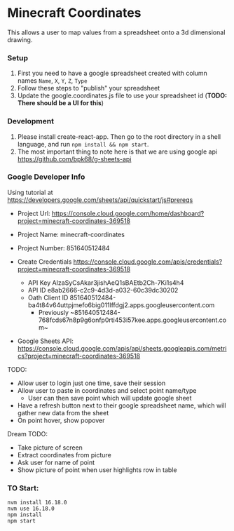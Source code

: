 # Minecraft Coordinates

This allows a user to map values from a spreadsheet onto a 3d dimensional drawing.

### Setup

 1. First you need to have a google spreadsheet created with column names `Name`, `X`, `Y`, `Z`, `Type`
 2. Follow these steps to "publish" your spreadsheet
 3. Update the google.coordinates.js file to use your spreadsheet id (**TODO: There should be a UI for this**)

### Development
 1. Please install create-react-app. Then go to the root directory in a shell language, and run `npm install && npm start`.
 2. The most important thing to note here is that we are using google api https://github.com/bpk68/g-sheets-api


### Google Developer Info

Using tutorial at https://developers.google.com/sheets/api/quickstart/js#prereqs

 - Project Url: https://console.cloud.google.com/home/dashboard?project=minecraft-coordinates-369518
 - Project Name: minecraft-coordinates
 - Project Number: 851640512484
 - Create Credentials https://console.cloud.google.com/apis/credentials?project=minecraft-coordinates-369518
    - API Key AIzaSyCsAkar3jishAeQ1sBAEtb2Ch-7Ki1s4h4
    - API ID e8ab2666-c2c9-4d3d-a032-60c39dc30202
    - Oath Client ID 851640512484-ba4t84v64uttpjmefo6big011lffdgj2.apps.googleusercontent.com 
        - Previously ~851640512484-768fcds67n8p9g6onfp0rti453i57kee.apps.googleusercontent.com~

 - Google Sheets API: https://console.cloud.google.com/apis/api/sheets.googleapis.com/metrics?project=minecraft-coordinates-369518


TODO:

- Allow user to login just one time, save their session
- Allow user to paste in coordinates and select point name/type
    - User can then save point which will update google sheet
- Have a refresh button next to their google spreadsheet name, which will gather new data from the sheet
- On point hover, show popover

Dream TODO:

- Take picture of screen
- Extract coordinates from picture
- Ask user for name of point
- Show picture of point when user highlights row in table


### TO Start:

```
nvm install 16.18.0
nvm use 16.18.0
npm install
npm start
```